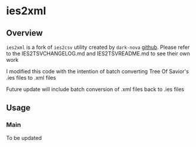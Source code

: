 # ies2xml 

## Overview

`ies2xml` is a fork of  `ies2csv` utility created by `dark-nova` [github](https://github.com/dark-nova/ies2csv). Please refer to the IES2TSVCHANGELOG.md and IES2TSVREADME.md to see their own work

I modified this code with the intention of batch converting Tree Of Savior's .ies files to .xml files

Future update will include batch conversion of .xml files back to .ies files

## Usage

### Main
To be updated